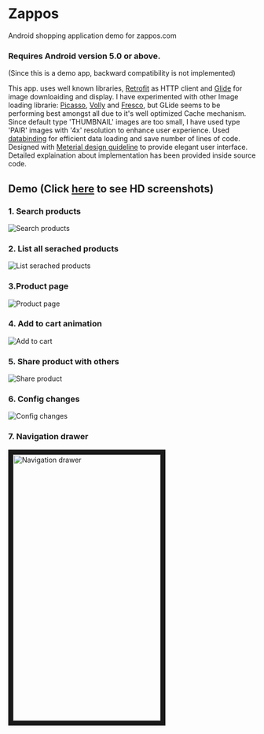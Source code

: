 # Zappos
Android shopping application demo for zappos.com

### Requires Android version 5.0 or above.
(Since this is a demo app, backward compatibility is not implemented)

This app. uses well known libraries, [Retrofit](https://square.github.io/retrofit/) as HTTP client and [Glide](https://github.com/bumptech/glide) for image downloaiding and display. I have experimented with other Image loading librarie: [Picasso](http://square.github.io/picasso/), [Volly](https://github.com/google/volley) and [Fresco](https://github.com/facebook/fresco), but GLide seems to be performing best amongst all due to it's well optimized Cache mechanism. Since default type 'THUMBNAIL' images are too small, I have used type 'PAIR' images with '4x' resolution to enhance user experience. Used [databinding](https://developer.android.com/topic/libraries/data-binding/index.html) for efficient data loading and save number of lines of code. Designed with [Meterial design guideline](https://material.io/guidelines/) to provide elegant user interface. Detailed explaination about implementation has been provided inside source code.


## Demo (Click [here](screenshots) to see HD screenshots)
### 1. Search products
![Search products](https://raw.githubusercontent.com/arjunvekariyagithub/ILoveZappos/master/screenshots/gifs/search.gif)
### 2. List all serached products
![List serached products](https://raw.githubusercontent.com/arjunvekariyagithub/ILoveZappos/master/screenshots/gifs/grid_list_view.gif)
### 3.Product page
![Product page](https://raw.githubusercontent.com/arjunvekariyagithub/ILoveZappos/master/screenshots/gifs/product_page.gif)
### 4. Add to cart animation
![Add to cart](https://raw.githubusercontent.com/arjunvekariyagithub/ILoveZappos/master/screenshots/gifs/add_to_cart.gif)
### 5. Share product with others
![Share product](https://raw.githubusercontent.com/arjunvekariyagithub/ILoveZappos/master/screenshots/gifs/share_product.gif)
### 6. Config changes
![Config changes](https://raw.githubusercontent.com/arjunvekariyagithub/ILoveZappos/master/screenshots/gifs/config_chnages.gif)
### 7. Navigation drawer
<img src="https://raw.githubusercontent.com/arjunvekariyagithub/ILoveZappos/master/screenshots/navigation_drawer.png"
alt="Navigation drawer" width="300" height="540" border="10" /></a>
